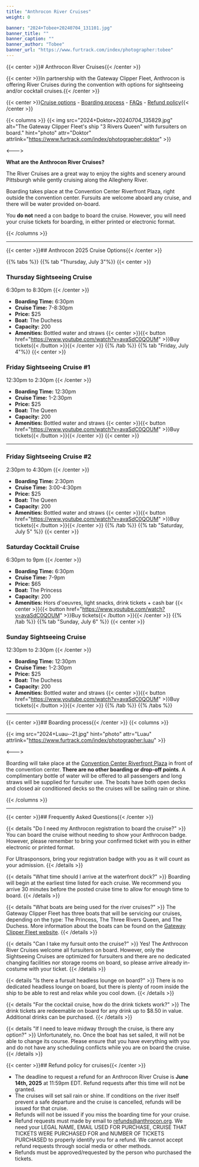 ```yaml
---
title: "Anthrocon River Cruises"
weight: 0

banner: "2024+Tobee+20240704_131101.jpg"
banner_title: ""
banner_caption: ""
banner_author: "Tobee"
banner_url: "https://www.furtrack.com/index/photographer:tobee"
---
```


{{< center >}}# Anthrocon River Cruises{{< /center >}}

{{< center >}}In partnership with the Gateway Clipper Fleet, Anthrocon is offering River Cruises during the convention with options for sightseeing and/or cocktail cruises.{{< /center >}}

{{< center >}}[Cruise options](#anthrocon-2025-cruise-options) - [Boarding process](#boarding-process) - [FAQs](#frequently-asked-questions) - [Refund policy](#refund-policy-for-cruises){{< /center >}}

{{< columns >}}
{{< img src="2024+Doktor+20240704_135829.jpg" alt="The Gateway Clipper Fleet's ship &quot;3 Rivers Queen&quot; with fursuiters on board." hint="photo" attr="Doktor" attrlink="https://www.furtrack.com/index/photographer:doktor" >}}

<--->

**What are the Anthrocon River Cruises?**

The River Cruises are a great way to enjoy the sights and scenery around Pittsburgh while gently cruising along the Allegheny River.

Boarding takes place at the Convention Center Riverfront Plaza, right outside the convention center. Fursuits are welcome aboard any cruise, and there will be water provided on-board.

You **do not** need a con badge to board the cruise. However, you will need your cruise tickets for boarding, in either printed or electronic format.

{{< /columns >}}

***

{{< center >}}## Anthrocon 2025 Cruise Options{{< /center >}}

{{% tabs %}}
{{% tab "Thursday, July 3"%}}
{{< center >}}
### Thursday Sightseeing Cruise
6:30pm to 8:30pm
{{< /center >}}
* **Boarding Time:** 6:30pm
* **Cruise Time:** 7-8:30pm
* **Price:** $25
* **Boat:** The Duchess
* **Capacity:** 200
* **Amenities:** Bottled water and straws
{{< center >}}{{< button href="https://www.youtube.com/watch?v=avaSdC0QOUM" >}}Buy tickets{{< /button >}}{{< /center >}}
{{% /tab %}}
{{% tab "Friday, July 4"%}}
{{< center >}}
### Friday Sightseeing Cruise #1
12:30pm to 2:30pm
{{< /center >}}
* **Boarding Time:** 12:30pm
* **Cruise Time:** 1-2:30pm
* **Price:** $25
* **Boat:** The Queen
* **Capacity:** 200
* **Amenities:** Bottled water and straws
{{< center >}}{{< button href="https://www.youtube.com/watch?v=avaSdC0QOUM" >}}Buy tickets{{< /button >}}{{< /center >}}
{{< center >}}
---
### Friday Sightseeing Cruise #2
2:30pm to 4:30pm
{{< /center >}}
* **Boarding Time:** 2:30pm
* **Cruise Time:** 3:00-4:30pm
* **Price:** $25
* **Boat:** The Queen
* **Capacity:** 200
* **Amenities:** Bottled water and straws
{{< center >}}{{< button href="https://www.youtube.com/watch?v=avaSdC0QOUM" >}}Buy tickets{{< /button >}}{{< /center >}}
{{% /tab %}}
{{% tab "Saturday, July 5" %}}
{{< center >}}
### Saturday Cocktail Cruise
6:30pm to 9pm
{{< /center >}}
* **Boarding Time:** 6:30pm
* **Cruise Time:** 7-9pm
* **Price:** $65
* **Boat:** The Princess
* **Capacity:** 200
* **Amenities:** Hors d'oeuvres, light snacks, drink tickets + cash bar
{{< center >}}{{< button href="https://www.youtube.com/watch?v=avaSdC0QOUM" >}}Buy tickets{{< /button >}}{{< /center >}}
{{% /tab %}}
{{% tab "Sunday, July 6" %}}
{{< center >}}
### Sunday Sightseeing Cruise
12:30pm to 2:30pm
{{< /center >}}
* **Boarding Time:** 12:30pm
* **Cruise Time:** 1-2:30pm
* **Price:** $25
* **Boat:** The Duchess
* **Capacity:** 200
* **Amenities:** Bottled water and straws
{{< center >}}{{< button href="https://www.youtube.com/watch?v=avaSdC0QOUM" >}}Buy tickets{{< /button >}}{{< /center >}}
{{% /tab %}}
{{% /tabs %}}

***

{{< center >}}## Boarding process{{< /center >}}
{{< columns >}}

{{< img src="2024+Luau--21.jpg" hint="photo" attr="Luau" attrlink="https://www.furtrack.com/index/photographer:luau" >}}

<--->

Boarding will take place at the [Convention Center Riverfront Plaza](https://www.google.com/maps/place/Convention+Center+Riverfront+Plaza/@40.4466298,-79.9981438,17.6z/data=%25214m5%25213m4%25211s0x8834f3e2d1b52e63:0x3fcb157773936665%25218m2%25213d40.4462946%25214d-79.9964557) in front of the convention center. **There are no other boarding or drop-off points**. A complimentary bottle of water will be offered to all passengers and long straws will be supplied for fursuiter use.
The boats have both open decks and closed air conditioned decks so the cruises will be sailing rain or shine.

{{< /columns >}}

***

{{< center >}}## Frequently Asked Questions{{< /center >}}

{{< details "Do I need my Anthrocon registration to board the cruise?" >}}
You can board the cruise without needing to show your Anthrocon badge. However, please remember to bring your confirmed ticket with you in either electronic or printed format.

For Ultrasponsors, bring your registration badge with you as it will count as your admission.
{{< /details >}}

{{< details "What time should I arrive at the waterfront dock?" >}}
Boarding will begin at the earliest time listed for each cruise. We recommend you arrive 30 minutes before the posted cruise time to allow for enough time to board.
{{< /details >}}

{{< details "What boats are being used for the river cruises?" >}}
The Gateway Clipper Fleet has three boats that will be servicing our cruises, depending on the type: The Princess, The Three Rivers Queen, and The Duchess. More information about the boats can be found on the [Gateway Clipper Fleet website](https://www.gatewayclipper.com/about-us/boats/).
{{< /details >}}

{{< details "Can I take my fursuit onto the cruise?" >}}
Yes! The Anthrocon River Cruises welcome all fursuiters on board. However, only the Sightseeing Cruises are optimized for fursuiters and there are no dedicated changing facilities nor storage rooms on board, so please arrive already in-costume with your ticket.
{{< /details >}}

{{< details "Is there a fursuit headless lounge on board?" >}}
There is no dedicated headless lounge on board, but there is plenty of room inside the ship to be able to rest and relax while you cool down.
{{< /details >}}

{{< details "For the cocktail cruise, how do the drink tickets work?" >}}
The drink tickets are redeemable on board for any drink up to $8.50 in value. Additional drinks can be purchased.
{{< /details >}}

{{< details "If I need to leave midway through the cruise, is there any option?" >}}
Unfortunately, no. Once the boat has set sailed, it will not be able to change its course. Please ensure that you have everything with you and do not have any scheduling conflicts while you are on board the cruise.
{{< /details >}}

{{< center >}}## Refund policy for cruises{{< /center >}}

- The deadline to request a refund for an Anthrocon River Cruise is **June 14th, 2025** at 11:59pm EDT. Refund requests after this time will not be granted.
- The cruises will set sail rain or shine. If conditions on the river itself prevent a safe departure and the cruise is cancelled, refunds will be issued for that cruise.
- Refunds will not be issued if you miss the boarding time for your cruise.
- Refund requests must made by email to [refunds@anthrocon.org](mailto:refunds@anthrocon.org). We need your LEGAL NAME, EMAIL USED FOR PURCHASE, CRUISE THAT TICKETS WERE PURCHASED FOR and NUMBER OF TICKETS PURCHASED to properly identify you for a refund. We cannot accept refund requests through social media or other methods.
- Refunds must be approved/requested by the person who purchased the tickets.
